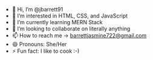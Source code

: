 - 👋 Hi, I’m @jbarrett91
- 👀 I’m interested in HTML, CSS, and JavaScript
- 🌱 I’m currently learning MERN Stack
- 💞️ I’m looking to collaborate on literally anything 
- 📫 How to reach me -> barrettjasmine722@gmail.com
- 😄 Pronouns: She/Her
- ⚡ Fun fact: I like to cook :-) 

<!---
jbarrett91/jbarrett91 is a ✨ special ✨ repository because its `README.md` (this file) appears on your GitHub profile.
You can click the Preview link to take a look at your changes.
--->
